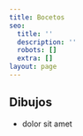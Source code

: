 ```yaml
---
title: Bocetos
seo:
  title: ''
  description: ''
  robots: []
  extra: []
layout: page
---
```

## Dibujos





*   dolor sit amet
